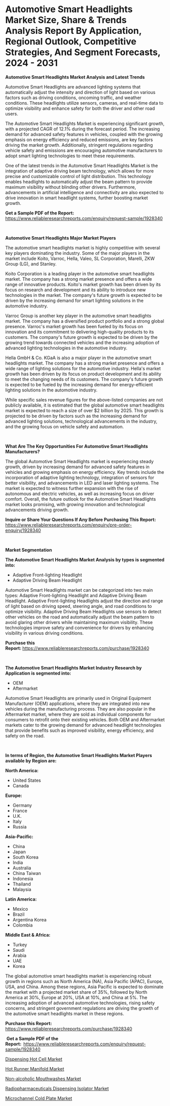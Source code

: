 <p><h1>Automotive Smart Headlights Market Size, Share & Trends Analysis Report By Application, Regional Outlook, Competitive Strategies, And Segment Forecasts, 2024 - 2031</h1></p><p><strong>Automotive Smart Headlights Market Analysis and Latest Trends</strong></p>
<p><p>Automotive Smart Headlights are advanced lighting systems that automatically adjust the intensity and direction of light based on various factors such as driving conditions, oncoming traffic, and weather conditions. These headlights utilize sensors, cameras, and real-time data to optimize visibility and enhance safety for both the driver and other road users.</p><p>The Automotive Smart Headlights Market is experiencing significant growth, with a projected CAGR of 12.1% during the forecast period. The increasing demand for advanced safety features in vehicles, coupled with the growing emphasis on energy efficiency and reduced emissions, are key factors driving the market growth. Additionally, stringent regulations regarding vehicle safety and emissions are encouraging automotive manufacturers to adopt smart lighting technologies to meet these requirements.</p><p>One of the latest trends in the Automotive Smart Headlights Market is the integration of adaptive driving beam technology, which allows for more precise and customizable control of light distribution. This technology enables headlights to automatically adjust the beam pattern to provide maximum visibility without blinding other drivers. Furthermore, advancements in artificial intelligence and connectivity are also expected to drive innovation in smart headlight systems, further boosting market growth.</p></p>
<p><strong>Get a Sample PDF of the Report:&nbsp;</strong> <a href="https://www.reliableresearchreports.com/enquiry/request-sample/1928340">https://www.reliableresearchreports.com/enquiry/request-sample/1928340</a></p>
<p>&nbsp;</p>
<p><strong>Automotive Smart Headlights Major Market Players</strong></p>
<p><p>The automotive smart headlights market is highly competitive with several key players dominating the industry. Some of the major players in the market include Koito, Varroc, Hella, Valeo, SL Corporation, Marelli, ZKW Group (LG), and Stanley.</p><p>Koito Corporation is a leading player in the automotive smart headlights market. The company has a strong market presence and offers a wide range of innovative products. Koito's market growth has been driven by its focus on research and development and its ability to introduce new technologies in the market. The company's future growth is expected to be driven by the increasing demand for smart lighting solutions in the automotive industry.</p><p>Varroc Group is another key player in the automotive smart headlights market. The company has a diversified product portfolio and a strong global presence. Varroc's market growth has been fueled by its focus on innovation and its commitment to delivering high-quality products to its customers. The company's future growth is expected to be driven by the growing trend towards connected vehicles and the increasing adoption of advanced lighting technologies in the automotive industry.</p><p>Hella GmbH & Co. KGaA is also a major player in the automotive smart headlights market. The company has a strong market presence and offers a wide range of lighting solutions for the automotive industry. Hella's market growth has been driven by its focus on product development and its ability to meet the changing needs of its customers. The company's future growth is expected to be fueled by the increasing demand for energy-efficient lighting solutions in the automotive industry.</p><p>While specific sales revenue figures for the above-listed companies are not publicly available, it is estimated that the global automotive smart headlights market is expected to reach a size of over $2 billion by 2025. This growth is projected to be driven by factors such as the increasing demand for advanced lighting solutions, technological advancements in the industry, and the growing focus on vehicle safety and automation.</p></p>
<p>&nbsp;</p>
<p><strong>What Are The Key Opportunities For Automotive Smart Headlights Manufacturers?</strong></p>
<p><p>The global Automotive Smart Headlights market is experiencing steady growth, driven by increasing demand for advanced safety features in vehicles and growing emphasis on energy efficiency. Key trends include the incorporation of adaptive lighting technology, integration of sensors for better visibility, and advancements in LED and laser lighting systems. The market is expected to witness further expansion with the rise of autonomous and electric vehicles, as well as increasing focus on driver comfort. Overall, the future outlook for the Automotive Smart Headlights market looks promising, with growing innovation and technological advancements driving growth.</p></p>
<p><strong>Inquire or Share Your Questions If Any Before Purchasing This Report:</strong> <a href="https://www.reliableresearchreports.com/enquiry/pre-order-enquiry/1928340">https://www.reliableresearchreports.com/enquiry/pre-order-enquiry/1928340</a></p>
<p>&nbsp;</p>
<p><strong>Market Segmentation</strong></p>
<p><strong>The Automotive Smart Headlights Market Analysis by types is segmented into:</strong></p>
<p><ul><li>Adaptive Front-lighting Headlight</li><li>Adaptive Driving Beam Headlight</li></ul></p>
<p><p>Automotive Smart Headlights market can be categorized into two main types: Adaptive Front-lighting Headlight and Adaptive Driving Beam Headlight. Adaptive Front-lighting Headlights adjust the direction and range of light based on driving speed, steering angle, and road conditions to optimize visibility. Adaptive Driving Beam Headlights use sensors to detect other vehicles on the road and automatically adjust the beam pattern to avoid glaring other drivers while maintaining maximum visibility. These technologies improve safety and convenience for drivers by enhancing visibility in various driving conditions.</p></p>
<p><strong>Purchase this Report:&nbsp;</strong><a href="https://www.reliableresearchreports.com/purchase/1928340">https://www.reliableresearchreports.com/purchase/1928340</a></p>
<p>&nbsp;</p>
<p><strong>The Automotive Smart Headlights Market Industry Research by Application is segmented into:</strong></p>
<p><ul><li>OEM</li><li>Aftermarket</li></ul></p>
<p><p>Automotive Smart Headlights are primarily used in Original Equipment Manufacturer (OEM) applications, where they are integrated into new vehicles during the manufacturing process. They are also popular in the Aftermarket market, where they are sold as individual components for consumers to retrofit onto their existing vehicles. Both OEM and Aftermarket markets cater to the growing demand for advanced headlight technologies that provide benefits such as improved visibility, energy efficiency, and safety on the road.</p></p>
<p>&nbsp;</p>
<p><strong>In terms of Region, the Automotive Smart Headlights Market Players available by Region are:</strong></p>
<p>
    <p> <strong> North America: </strong>
        <ul>
            <li>United States</li>
            <li>Canada</li>
        </ul>
        </p> 
    <p> <strong> Europe: </strong>
        <ul>
            <li>Germany</li>
            <li>France</li>
            <li>U.K.</li>
            <li>Italy</li>
            <li>Russia</li>
        </ul>
        </p> 
    <p> <strong> Asia-Pacific: </strong>
        <ul>
            <li>China</li>
            <li>Japan</li>
            <li>South Korea</li>
            <li>India</li>
            <li>Australia</li>
            <li>China Taiwan</li>
            <li>Indonesia</li>
            <li>Thailand</li>
            <li>Malaysia</li>
        </ul>
        </p> 
    <p> <strong> Latin America: </strong>
        <ul>
            <li>Mexico</li>
            <li>Brazil</li>
            <li>Argentina Korea</li>
            <li>Colombia</li>
        </ul>
        </p> 
    <p> <strong> Middle East & Africa: </strong>
        <ul>
            <li>Turkey</li>
            <li>Saudi</li>
            <li>Arabia</li>
            <li>UAE</li>
            <li>Korea</li>
        </ul>
    </p>
    </p>
<p><p>The global automotive smart headlights market is experiencing robust growth in regions such as North America (NA), Asia Pacific (APAC), Europe, USA, and China. Among these regions, Asia Pacific is expected to dominate the market with a projected market share of 35%, followed by North America at 30%, Europe at 20%, USA at 10%, and China at 5%. The increasing adoption of advanced automotive technologies, rising safety concerns, and stringent government regulations are driving the growth of the automotive smart headlights market in these regions.</p></p>
<p><strong>Purchase this Report: </strong><a href="https://www.reliableresearchreports.com/purchase/1928340">https://www.reliableresearchreports.com/purchase/1928340</a></p>
<p>&nbsp;<strong>Get a Sample PDF of the Report:&nbsp;&nbsp;</strong><a href="https://www.reliableresearchreports.com/enquiry/request-sample/1928340">https://www.reliableresearchreports.com/enquiry/request-sample/1928340</a></p>
<p><strong></strong></p>
<p><p><a href="https://automatic-knee-4c7.notion.site/Global-Dispensing-Hot-Cell-Market-by-Types-Applications-and-Major-Players-with-Regional-Growth-Ra-9c35aa5004a64a089282b4773b06aa9a">Dispensing Hot Cell Market</a></p><p><a href="https://view.publitas.com/reportprime-1/hot-runner-manifold-market-size-market-trends-and-growth-outlook-forecasted-for-period-from-2024-to-2031/">Hot Runner Manifold Market</a></p><p><a href="https://woozy-pyroraptor-a1f.notion.site/Non-alcoholic-Mouthwashes-Market-Size-Share-Trends-Analysis-Report-By-Application-Regional-Outlo-1720bd05106448569ca49d1f34017de4">Non-alcoholic Mouthwashes Market</a></p><p><a href="https://sulfuric-clavicle-d39.notion.site/Radiopharmaceuticals-Dispensing-Isolator-Market-Share-Market-New-Trends-Analysis-Report-By-Type-B-2333ef31aea8462f9687cb53f79416f4">Radiopharmaceuticals Dispensing Isolator Market</a></p><p><a href="https://view.publitas.com/reportprime-1/microchannel-cold-plate-market-research-report-the-key-to-successful-business-strategy-forecasted-for-period-from-2024-2031/">Microchannel Cold Plate Market</a></p></p>